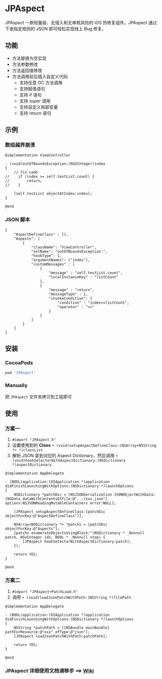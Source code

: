 # JPAspect
JPAspect 一款轻量级、无侵入和无审核风险的 iOS 热修复组件。JPAspect 通过下发指定规则的 JSON 即可轻松实现线上 Bug 修复。 

## 功能
* 方法替换为空实现
* 方法参数修改
* 方法返回值修改
* 方法调用前后插入自定义代码
	* 支持任意 OC 方法调用
	* 支持赋值语句
	* 支持 if 语句
	* 支持 super 调用
	* 支持自定义局部变量
	* 支持 return 语句

## 示例
### 数组越界崩溃
```objc
@implementation ViewController

- (void)outOfBoundsException:(NSUInteger)index
{
    // fix code
//    if (index >= self.testList.count) {
//        return;
//    }
    
    [self.testList objectAtIndex:index];
}

@end
```

### JSON 脚本
```objc
{
    "AspectDefineClass" : [],
    "Aspects": [
        {
            "className": "ViewController",
            "selName": "outOfBoundsException:",
            "hookType": 1,
            "argumentNames": ["index"],
            "customMessages" : [
                {
                    "message" : "self.testList.count",
                    "localInstanceKey" : "listCount"
                },
                {
                    "message" : "return",
                    "messageType" : 1,
                    "invokeCondition": {
                        "condition" : "index>=listCount",
                        "operator" : ">="
                    }
                }
            ]
        }
    ]
}
```

## 安装
### CocoaPods
```ruby
pod 'JPAspect'
```
### Manually
把 `JPAspect` 文件夹拷贝到工程即可

## 使用
### 方案一
1. `#import "JPAspect.h"` 
2. 设置使用到的 **Class** `+ (void)setupAspectDefineClass:(NSArray<NSString *> *)classList`
3. 解析 JSON 拿到对应的 Aspect Dictionary，然后调用 `+ (void)hookSelectorWithAspectDictionary:(NSDictionary *)aspectDictionary`

```objc
@implementation AppDelegate

- (BOOL)application:(UIApplication *)application didFinishLaunchingWithOptions:(NSDictionary *)launchOptions
{
    NSDictionary *patchDic = [NSJSONSerialization JSONObjectWithData:[NSData dataWithContentsOfFile:@".../xxx.json"] options:NSJSONReadingMutableContainers error:NULL];
    
    [JPAspect setupAspectDefineClass:[patchDic objectForKey:@"AspectDefineClass"]];

    NSArray<NSDictionary *> *patchs = [patchDic objectForKey:@"Aspects"];
    [patchs enumerateObjectsUsingBlock:^(NSDictionary * _Nonnull patch, NSUInteger idx, BOOL * _Nonnull stop) {
        [JPAspect hookSelectorWithAspectDictionary:patch];
    }];
    
    return YES;
}

@end
```

### 方案二
1. `#import "JPAspect+PatchLoad.h"`
2. 调用 `+ (void)loadJsonPatchWithPath:(NSString *)filePath`

```objc
@implementation AppDelegate

- (BOOL)application:(UIApplication *)application didFinishLaunchingWithOptions:(NSDictionary *)launchOptions
{
    NSString *patchPath = [[NSBundle mainBundle] pathForResource:@"xxx" ofType:@"json"];
    [JPAspect loadJsonPatchWithPath:patchPath];
    
    return YES;
}

@end
```

### JPAspect 详细使用文档请移步 ==> [Wiki]()

